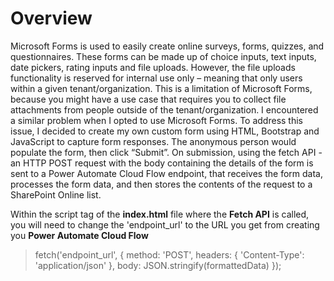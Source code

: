 # Overview
Microsoft Forms is used to easily create online surveys, forms, quizzes, and questionnaires. These forms can be made up of choice inputs, text inputs, date pickers, rating inputs and file uploads. 
However, the file uploads functionality is reserved for internal use only – meaning that only users within a given tenant/organization. This is a limitation of Microsoft Forms, because you might have a use case that requires you to collect file attachments from people outside of the tenant/organization. I encountered a similar problem when I opted to use Microsoft Forms. 
To address this issue, I decided to create my own custom form using HTML, Bootstrap and JavaScript to capture form responses. The anonymous person would populate the form, then click “Submit”. On submission, using the fetch API - an HTTP POST request with the body containing the details of the form is sent to a Power Automate Cloud Flow endpoint, that receives the form data, processes the form data, and then stores the contents of the request to a SharePoint Online list.

Within the script tag of the **index.html** file where the **Fetch API** is called, you will need to change the 'endpoint_url' to the URL you get from creating you **Power Automate Cloud Flow**
> fetch('endpoint_url', {
                method: 'POST',
                headers: {
                    'Content-Type': 'application/json'
                },
                body: JSON.stringify(formattedData)
            });
